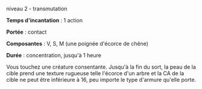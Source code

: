 niveau 2 - transmutation

**Temps d'incantation** : 1 action

**Portée** : contact

**Composantes** : V, S, M (une poignée d'écorce de chêne)

**Durée** : concentration, jusqu'à 1 heure

Vous touchez une créature consentante. Jusqu'à la fin du sort, la peau de la cible prend une texture rugueuse telle l'écorce d'un arbre et la CA de la cible ne peut être inférieure à 16, peu importe le type d'armure qu'elle porte.